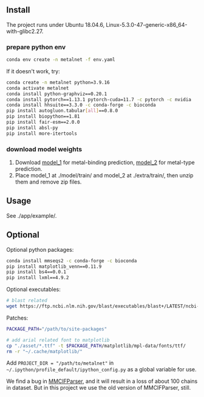 ## Install

The project runs under Ubuntu 18.04.6, Linux-5.3.0-47-generic-x86_64-with-glibc2.27.

### prepare python env
```bash
conda env create -n metalnet -f env.yaml
```

If it doesn't work, try:
```bash
conda create -n metalnet python=3.9.16
conda activate metalnet
conda install python-graphviz==0.20.1
conda install pytorch==1.13.1 pytorch-cuda=11.7 -c pytorch -c nvidia
conda install hhsuite==3.3.0 -c conda-forge -c bioconda
pip install autogluon.tabular[all]==0.8.0
pip install biopython==1.81
pip install fair-esm==2.0.0
pip install absl-py
pip install more-itertools
```

### download model weights
1. Download [model_1](https://drive.google.com/file/d/1Qihh1iqIosVKZO0-OH800qj0eXAvCfMu/view?usp=sharing) for metal-binding prediction, [model_2](https://drive.google.com/file/d/1GSOpS0AFeraaRUTWoFQS-hiVNh1p8Azr/view?usp=sharing) for metal-type prediction.
2. Place model_1 at ./model/train/ and model_2 at ./extra/train/, then unzip them and remove zip files.

## Usage

See ./app/example/.


## Optional

Optional python packages:
```bash
conda install mmseqs2 -c conda-forge -c bioconda
pip install matplotlib_venn==0.11.9
pip install bs4==0.0.1
pip install lxml==4.9.2
```

Optional executables:
```bash
# blast related
wget https://ftp.ncbi.nlm.nih.gov/blast/executables/blast+/LATEST/ncbi-blast-2.14.0+-x64-linux.tar.gz
```

Patches:
```bash
PACKAGE_PATH="/path/to/site-packages"

# add arial related font to matplotlib
cp "./asset/*.ttf" -t $PACKAGE_PATH/matplotlib/mpl-data/fonts/ttf/
rm -r "~/.cache/matplotlib/"
```

Add `PROJECT_DIR = "/path/to/metalnet"` in `~/.ipython/profile_default/ipython_config.py` as a global variable for use.

We find a bug in [MMCIFParser](https://github.com/biopython/biopython/pull/4399), and it will result in a loss of about 100 chains in dataset.
But in this project we use the old version of MMCIFParser, still.